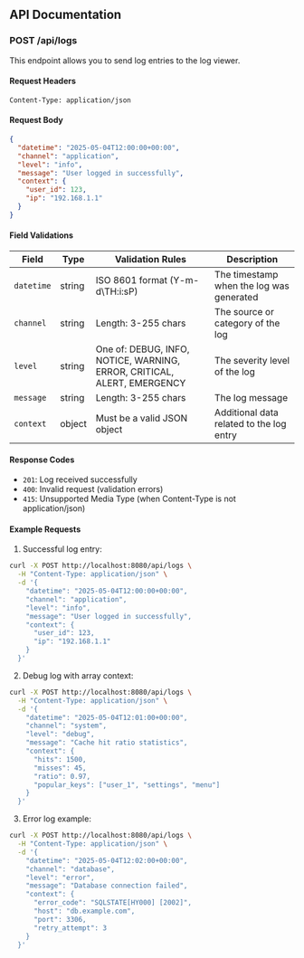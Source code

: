 ## API Documentation

### POST /api/logs

This endpoint allows you to send log entries to the log viewer.

#### Request Headers

```
Content-Type: application/json
```

#### Request Body

```json
{
  "datetime": "2025-05-04T12:00:00+00:00",
  "channel": "application",
  "level": "info",
  "message": "User logged in successfully",
  "context": {
    "user_id": 123,
    "ip": "192.168.1.1"
  }
}
```

#### Field Validations

| Field | Type | Validation Rules | Description |
|-------|------|-----------------|-------------|
| `datetime` | string | ISO 8601 format (Y-m-d\TH:i:sP) | The timestamp when the log was generated |
| `channel` | string | Length: 3-255 chars | The source or category of the log |
| `level` | string | One of: DEBUG, INFO, NOTICE, WARNING, ERROR, CRITICAL, ALERT, EMERGENCY | The severity level of the log |
| `message` | string | Length: 3-255 chars | The log message |
| `context` | object | Must be a valid JSON object | Additional data related to the log entry |

#### Response Codes

- `201`: Log received successfully
- `400`: Invalid request (validation errors)
- `415`: Unsupported Media Type (when Content-Type is not application/json)

#### Example Requests

1. Successful log entry:
```bash
curl -X POST http://localhost:8080/api/logs \
  -H "Content-Type: application/json" \
  -d '{
    "datetime": "2025-05-04T12:00:00+00:00",
    "channel": "application",
    "level": "info",
    "message": "User logged in successfully",
    "context": {
      "user_id": 123,
      "ip": "192.168.1.1"
    }
  }'
```

2. Debug log with array context:
```bash
curl -X POST http://localhost:8080/api/logs \
  -H "Content-Type: application/json" \
  -d '{
    "datetime": "2025-05-04T12:01:00+00:00",
    "channel": "system",
    "level": "debug",
    "message": "Cache hit ratio statistics",
    "context": {
      "hits": 1500,
      "misses": 45,
      "ratio": 0.97,
      "popular_keys": ["user_1", "settings", "menu"]
    }
  }'
```

3. Error log example:
```bash
curl -X POST http://localhost:8080/api/logs \
  -H "Content-Type: application/json" \
  -d '{
    "datetime": "2025-05-04T12:02:00+00:00",
    "channel": "database",
    "level": "error",
    "message": "Database connection failed",
    "context": {
      "error_code": "SQLSTATE[HY000] [2002]",
      "host": "db.example.com",
      "port": 3306,
      "retry_attempt": 3
    }
  }'
```